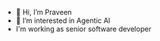- 👋 Hi, I’m Praveen
- 👀 I’m interested in Agentic AI
- I'm working as senior software developer
  

<!---
pravgcet/pravgcet is a ✨ special ✨ repository because its `README.md` (this file) appears on your GitHub profile.
You can click the Preview link to take a look at your changes.
--->
